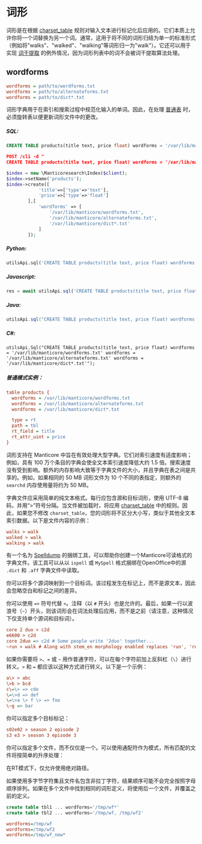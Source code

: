 # 词形

词形是在根据 [charset_table](../../Creating_a_table/NLP_and_tokenization/Low-level_tokenization.md#charset_table) 规则对输入文本进行标记化后应用的。它们本质上允许你将一个词替换为另一个词。通常，这用于将不同的词形归结为单一的标准形式（例如将"walks"、"walked"、"walking"等词形归一为"walk"）。它还可以用于实现 [词干提取](../../Creating_a_table/NLP_and_tokenization/Morphology.md) 的例外情况，因为词形列表中的词不会被词干提取算法处理。

## wordforms

```ini
wordforms = path/to/wordforms.txt
wordforms = path/to/alternateforms.txt
wordforms = path/to/dict*.txt
```

<!-- example wordforms -->
词形字典用于在索引和搜索过程中规范化输入的单词。因此，在处理 [普通表](../../Creating_a_table/Local_tables/Plain_table.md) 时，必须旋转表以便更新词形文件中的更改。

<!-- intro -->
##### SQL:

<!-- request SQL -->

```sql
CREATE TABLE products(title text, price float) wordforms = '/var/lib/manticore/wordforms.txt' wordforms = '/var/lib/manticore/alternateforms.txt /var/lib/manticore/dict*.txt'
```

<!-- request JSON -->

```json
POST /cli -d "
CREATE TABLE products(title text, price float) wordforms = '/var/lib/manticore/wordforms.txt' wordforms = '/var/lib/manticore/alternateforms.txt' wordforms = '/var/lib/manticore/dict*.txt'"
```

<!-- request PHP -->

```php
$index = new \Manticoresearch\Index($client);
$index->setName('products');
$index->create([
            'title'=>['type'=>'text'],
            'price'=>['type'=>'float']
        ],[
            'wordforms' => [
                '/var/lib/manticore/wordforms.txt',
                '/var/lib/manticore/alternateforms.txt',
                '/var/lib/manticore/dict*.txt'
            ]
        ]);
```
<!-- intro -->
##### Python:

<!-- request Python -->

```python
utilsApi.sql('CREATE TABLE products(title text, price float) wordforms = \'/var/lib/manticore/wordforms.txt\' wordforms = \'/var/lib/manticore/alternateforms.txt\' wordforms = \'/var/lib/manticore/dict*.txt\'')
```
<!-- intro -->
##### Javascript:

<!-- request javascript -->

```javascript
res = await utilsApi.sql('CREATE TABLE products(title text, price float)wordforms = \'/var/lib/manticore/wordforms.txt\' wordforms = \'/var/lib/manticore/alternateforms.txt\' wordforms = \'/var/lib/manticore/dict*.txt\'');
```

<!-- intro -->
##### Java:
<!-- request Java -->
```java
utilsApi.sql("CREATE TABLE products(title text, price float) wordforms = '/var/lib/manticore/wordforms.txt' wordforms = '/var/lib/manticore/alternateforms.txt' wordforms = '/var/lib/manticore/dict*.txt'");
```

<!-- intro -->
##### C#:
<!-- request C# -->
```clike
utilsApi.Sql("CREATE TABLE products(title text, price float) wordforms = '/var/lib/manticore/wordforms.txt' wordforms = '/var/lib/manticore/alternateforms.txt' wordforms = '/var/lib/manticore/dict*.txt'");
```

<!-- intro -->
##### 普通模式实例：

<!-- request CONFIG -->

```ini
table products {
  wordforms = /var/lib/manticore/wordforms.txt
  wordforms = /var/lib/manticore/alternateforms.txt
  wordforms = /var/lib/manticore/dict*.txt

  type = rt
  path = tbl
  rt_field = title
  rt_attr_uint = price
}
```
<!-- end -->

词形支持在 Manticore 中旨在有效处理大型字典。它们对索引速度有适度影响；例如，具有 100 万个条目的字典会使全文本索引速度降低大约 1.5 倍。搜索速度没有受到影响。额外的内存影响大致等于字典文件的大小，并且字典在表之间是共享的。例如，如果相同的 50 MB 词形文件为 10 个不同的表指定，则额外的 `searchd` 内存使用量将约为 50 MB。

<!-- example wf_simple -->
字典文件应采用简单的纯文本格式。每行应包含源和目标词形，使用 UTF-8 编码，并用“>”符号分隔。当文件被加载时，将应用 [charset_table](../../Creating_a_table/NLP_and_tokenization/Low-level_tokenization.md#charset_table) 中的规则。因此，如果您不修改 `charset_table`，您的词形将不区分大小写，类似于其他全文本索引数据。以下是文件内容的示例：

<!-- request Example -->
```ini
walks > walk
walked > walk
walking > walk
```
<!-- end -->

有一个名为 [Spelldump](../../Miscellaneous_tools.md#spelldump) 的捆绑工具，可以帮助你创建一个Manticore可读格式的字典文件。该工具可以从以 `ispell` 或 `MySpell` 格式捆绑在OpenOffice中的源 `.dict` 和 `.aff` 字典文件中读取。

你可以将多个源词映射到一个目标词。该过程发生在标记上，而不是源文本，因此会忽略空白和标记之间的差异。

<!-- example wf_more_complex -->
你可以使用 `=>` 符号代替 `>`。注释（以 `#` 开头）也是允许的。最后，如果一行以波浪号（`~`）开头，则该词形会在词法处理后应用，而不是之前（请注意，这种情况下仅支持单个源词和目标词）。

<!-- request Example -->
```ini
core 2 duo > c2d
e6600 > c2d
core 2duo => c2d # Some people write '2duo' together...
~run > walk # Along with stem_en morphology enabled replaces 'run', 'running', 'runs' (and any other words that stem to just 'run') to 'walk'
```
<!-- end -->

<!-- example wf_escaping -->
如果你需要将 `>`、`=` 或 `~` 用作普通字符，可以在每个字符前加上反斜杠（`\`）进行转义。`>` 和 `=` 都应该以这种方式进行转义。以下是一个示例：

<!-- request Example -->
```ini
a\> > abc
\>b > bcd
c\=\> => cde
\=\>d => def
\=\>a \> f \> => foo
\~g => bar
```
<!-- end -->

<!-- example wf_multiple_tokens -->
你可以指定多个目标标记：

<!-- request Example -->
```ini
s02e02 > season 2 episode 2
s3 e3 > season 3 episode 3
```
<!-- end -->

<!-- example wf_multiple_files -->

你可以指定多个文件，而不仅仅是一个。可以使用通配符作为模式，所有匹配的文件将按简单的升序处理：

在RT模式下，仅允许使用绝对路径。

如果使用多字节字符集且文件名包含非拉丁字符，结果顺序可能不会完全按照字母顺序排列。如果在多个文件中找到相同的词形定义，将使用后一个文件，并覆盖之前的定义。

<!-- request SQL -->
```sql
create table tbl1 ... wordforms='/tmp/wf*'
create table tbl2 ... wordforms='/tmp/wf, /tmp/wf2'
```

<!-- request Config -->
```ini
wordforms=/tmp/wf
wordforms=/tmp/wf2
wordforms=/tmp/wf_new*
```

<!-- end -->


<!-- proofread -->
